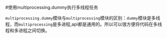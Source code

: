 #使用multiprocessing.dummy执行多线程任务

`multiprocessing.dummy`模块与`multiprocessing`模块的区别：`dummy`模块是多线程，而`multiprocessing`是多进程,api都是通用的。所以可以很方便将代码在多线程和多进程之间切换。


